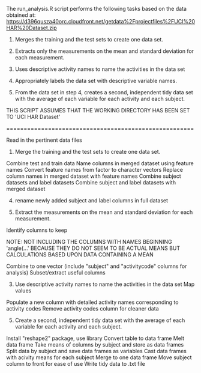 The run_analysis.R script performs the following tasks based on the data obtained at: https://d396qusza40orc.cloudfront.net/getdata%2Fprojectfiles%2FUCI%20HAR%20Dataset.zip
  
1. Merges the training and the test sets to create one data set.
  
2. Extracts only the measurements on the mean and standard deviation for each measurement. 
  
3. Uses descriptive activity names to name the activities in the data set
  
4. Appropriately labels the data set with descriptive variable names. 

5. From the data set in step 4, creates a second, independent tidy data set with the average of each variable for each activity and each subject.


THIS SCRIPT ASSUMES THAT THE WORKING DIRECTORY HAS BEEN SET TO 'UCI HAR Dataset'
  
======================================================
  
Read in the pertinent data files

1. Merge the training and the test sets to create one data set.

Combine test and train data
Name columns in merged dataset using feature names
Convert feature names from factor to character vectors
Replace column names in merged dataset with feature names
Combine subject datasets and label datasets
Combine subject and label datasets with merged dataset


4. rename newly added subject and label columns in full dataset

2. Extract the measurements on the mean and standard deviation for each measurement.

Identify columns to keep

NOTE: NOT INCLUDING THE COLUMNS WITH NAMES BEGINNING 'angle(...' BECAUSE THEY DO NOT SEEM TO BE ACTUAL MEANS BUT CALCULATIONS BASED UPON DATA CONTAINING A MEAN

Combine to one vector (include "subject" and "activitycode" columns for analysis)
Subset/extract useful columns

3. Use descriptive activity names to name the activities in the data set
Map values

Populate a new column with detailed activity names corresponding to activity codes
Remove activity codes column for cleaner data

5. Create a second, independent tidy data set with the average of each variable for each activity and each subject.

Install "reshape2" package, use library
Convert table to data frame
Melt data frame
Take means of columns by subject and store as data frames
Split data by subject and save data frames as variables
Cast data frames with acivity means for each subject
Merge to one data frame
Move subject column to front for ease of use
Write tidy data to .txt file